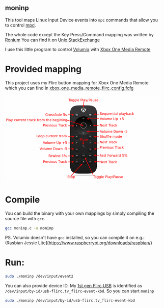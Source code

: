 moninp
------
This tool maps Linux Input Device events into `mpc` commands that allow
you to control [mpd](https://www.musicpd.org/).

The whole code except the Key Press/Command mapping was written by [Ronium](http://unix.stackexchange.com/users/28489/runium)
You can find it on [Unix StackExchange](http://unix.stackexchange.com/a/94329)


I use this little program to control [Volumio](https://volumio.org/) with
[Xbox One Media Remote](http://www.xbox.com/en-GB/xbox-one/accessories/controllers/media-remote)


# Provided mapping

This project uses my Flirc button mapping for Xbox One Media Remote which you 
can find in [xbox_one_media_remote_flirc_config.fcfg](https://github.com/kowalcj0/moninp/raw/master/xbox_one_media_remote_flirc_config.fcfg)

![Xbox One Media Remote Mapping](xboxonemapping.png)

# Compile

You can build the binary with your own mappings by simply compiling the source
file with `gcc`.
```bash
gcc moninp.c -o monimp
```

PS. Volumio doesn't have `gcc` installed, so you can compile it on e.g.:
(Rasbian Jessie Lite](https://www.raspberrypi.org/downloads/raspbian/)


# Run:

```bash
sudo ./moninp /dev/input/event2
```

You can also provide device ID.
My [1st gen Flirc USB](https://flirc.tv/more/flirc-usb-v1) is identified as 
`/dev/input/by-id/usb-flirc.tv_flirc-event-kbd`. So you can start `moninp`
```bash
sudo ./moninp /dev/input/by-id/usb-flirc.tv_flirc-event-kbd
```


